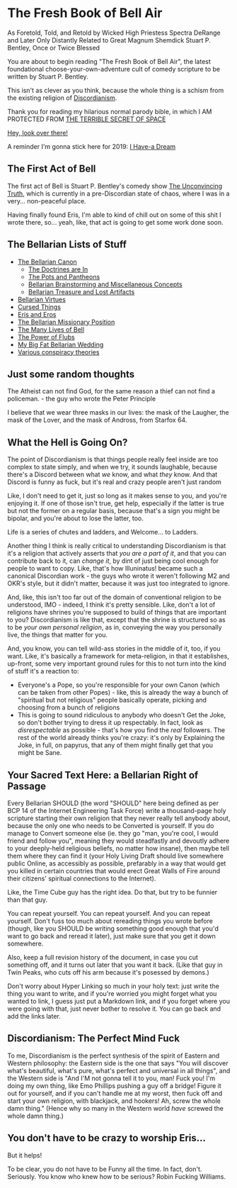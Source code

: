 # The Fresh Book of Bell Air

As Foretold, Told, and Retold by Wicked High Priestess Spectra DeRange and Later Only Distantly Related to Great Magnum Shemdick Stuart P. Bentley, Once or Twice Blessed

You are about to begin reading "The Fresh Book of Bell Air", the latest foundational choose-your-own-adventure cult of comedy scripture to be written by Stuart P. Bentley.

This isn't as clever as you think, because the whole thing is a schism from the existing religion of [Discordianism][].

[Discordianism]: https://en.wikipedia.org/wiki/Discordianism

Thank you for reading my hilarious normal parody bible, in which I AM PROTECTED FROM [THE TERRIBLE SECRET OF SPACE][]

[THE TERRIBLE SECRET OF SPACE]: https://www.youtube.com/watch?v=7E0ot9iJm_k

[Hey, look over there!][Verse 789]

[Verse 789]: 5c99d0d2-541c-43e1-9702-53f308a52920.md

A reminder I'm gonna stick here for 2019: [I Have-a Dream][it-MLK]

[it-MLK]: 4a5a2e9c-585d-4492-9c3d-52ce476795b4.md

## The First Act of Bell

The first act of Bell is Stuart P. Bentley's comedy show [The Unconvincing Truth][], which is currently in a pre-Discordian state of chaos, where I was in a very... non-peaceful place.

Having finally found Eris, I'm able to kind of chill out on some of this shit I wrote there, so... yeah, like, that act is going to get some work done soon.

[The Unconvincing Truth]: 384199c8-03a8-4771-98f8-ea0111fe78b6.md

## The Bellarian Lists of Stuff

- [The Bellarian Canon][Canon]
  - [The Doctrines are In][Scripture]
  - [The Pots and Pantheons][Pantheons]
  - [Bellarian Brainstorming and Miscellaneous Concepts][etc]
  - [Bellarian Treasure and Lost Artifacts][LotL]
- [Bellarian Virtues][Virtu]
- [Cursed Things][]
- [Eris and Eros][IO]
- [The Bellarian Missionary Position][Hoohah]
- [The Many Lives of Bell][faces]
- [The Power of Flubs][derp]
- [My Big Fat Bellarian Wedding][Wedding]
- [Various conspiracy theories](bd4b471f-d245-4a5c-a394-8670c9e70041.md)

[etc]: b9808079-3e29-4edb-9225-5a6f0831ebc8.md
[LotL]: 21b7bf37-765e-4936-939f-acce3a570958.md
[Canon]: 06e09a97-d37e-49af-8a73-63e507c1d0d6.md
[Pantheons]: d2bc0627-2e7c-4089-8d77-d015de81ef65.md
[Scripture]: fb06cd58-96a7-47ce-9a00-9db1e9ae0aa3.md
[Virtu]: d8294448-2a6f-4d38-93a1-80cc2b568d0a.md
[IO]: 4be22e31-19dd-4940-8434-e44ef6e66229.md
[Hoohah]: 4b69bf16-eae4-4d12-81df-159ee294984a.md
[Faces]: f3b6f7f0-1f25-4384-9f58-320e48061243.md
[derp]: 3d631701-5f7e-4f62-9e65-c57799a5035d.md
[Cursed Things]: 6e8ba676-74c2-4ac8-8464-be2ade67bb0b.md
[Wedding]: 9f59035c-ecf8-4377-8243-628d212f97a3.md

## Just some random thoughts

The Atheist can not find God, for the same reason a thief can not find a policeman. - the guy who wrote the Peter Principle

I believe that we wear three masks in our lives: the mask of the Laugher, the mask of the Lover, and the mask of Andross, from Starfox 64.

## What the Hell is Going On?

The point of Discordianism is that things people really feel inside are too complex to state simply, and when we try, it sounds laughable, because there's a Discord between what *we* know, and what *they* know. And that Discord is funny as fuck, but it's real and crazy people aren't just random

Like, I don't need to get it, just so long as it makes sense to you, and you're enjoying it. If one of those isn't true, get help, especially if the latter is true but not the former on a regular basis, because that's a sign you might be bipolar, and you're about to lose the latter, too.

Life is a series of chutes and ladders, and Welcome... to Ladders.

Another thing I think is really critical to understanding Discordianism is that it's a religion that actively asserts that *you are a part of it*, and that you can contribute back to it, can *change it*, by dint of just being cool enough for people to want to copy. Like, that's how Illuninatus! became such a canonical Discordian work - the guys who wrote it weren't following M2 and OKR's style, but it didn't matter, because it was just too integrated to ignore.

And, like, this isn't too far out of the domain of conventional religion to be understood, IMO - indeed, I think it's pretty sensible. Like, don't a lot of religions have shrines you're supposed to build of things that are important to you? Discordianism is like that, except that the shrine is structured so as to be *your own personal religion*, as in, conveying the way you personally live, the things that matter for you.

And, you know, you can tell wild-ass stories in the middle of it, too, if you want. Like, it's basically a framework for meta-religion, in that it establishes, up-front, some very important ground rules for this to not turn into the kind of stuff it's a reaction to:

- Everyone's a Pope, so you're responsible for your own Canon (which can be taken from other Popes) - like, this is already the way a bunch of "spiritual but not religious" people basically operate, picking and choosing from a bunch of religions
- This is going to sound ridiculous to anybody who doesn't Get the Joke, so don't bother trying to dress it up respectably. In fact, look as *disrespectable* as possible - that's how you find the *real* followers. The rest of the world already thinks you're crazy: it's only by Explaining the Joke, in full, on papyrus, that any of them might finally get that you might be Sane.

## Your Sacred Text Here: a Bellarian Right of Passage

Every Bellarian SHOULD (the word "SHOULD" here being defined as per BCP 14 of the Internet Engineering Task Force) write a thousand-page holy scripture starting their own religion that they never really tell anybody about, because the only one who needs to be Converted is yourself. If you do manage to Convert someone else (ie. they go "man, you're cool, I would friend and follow you", meaning they would steadfastly and devoutly adhere to your deeply-held religious beliefs, no matter how insane), then maybe tell them where they can find it (your Holy Living Draft should live somewhere public Online, as accessibly as possible, prefarably in a way that would get you killed in certain countries that would erect Great Walls of Fire around their citizens' spiritual connections to the Internet).

Like, the Time Cube guy has the right idea. Do that, but try to be funnier than that guy.

You can repeat yourself. You can repeat yourself. And you can repeat yourself. Don't fuss too much about rereading things you wrote before (though, like you SHOULD be writing something good enough that you'd want to go back and reread it later), just make sure that you get it down somewhere.

Also, keep a full revision history of the document, in case you cut something off, and it turns out later that you want it back. (Like that guy in Twin Peaks, who cuts off his arm because it's posessed by demons.)

Don't worry about Hyper Linking so much in your holy text: just write the thing you want to write, and if you're worried you might forget what you wanted to link, I guess just put a Markdown link, and if you forget where you were going with that, just never bother to resolve it. You can go back and add the links later.

## Discordianism: The Perfect Mind Fuck

To me, Discordianism is the perfect synthesis of the spirit of Eastern and Western philosophy: the Eastern side is the one that says "You will discover what's beautiful, what's pure, what's perfect and universal in all things", and the Western side is "And I'M not gonna tell it to you, man! Fuck you! I'm doing my own thing, like Emo Phillips pushing a guy off a bridge! Figure it out for yourself, and if you can't handle me at my worst, then fuck off and start your own religion, with blackjack, and hookers! Ah, screw the whole damn thing." (Hence why so many in the Western world *have* screwed the whole damn thing.)

## You don't have to be crazy to worship Eris...

But it helps!

To be clear, you do not have to be Funny all the time. In fact, don't. Seriously. You know who knew how to be serious? Robin Fucking Williams.
